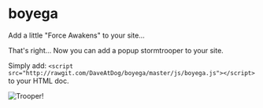boyega
======

Add a little "Force Awakens" to your site…

That's right... Now you can add a popup stormtrooper to your site.

Simply add: ```<script src="http://rawgit.com/DaveAtDog/boyega/master/js/boyega.js"></script>``` to your HTML doc.

![Trooper!](https://dl.dropboxusercontent.com/u/6490005/boyega.png)

